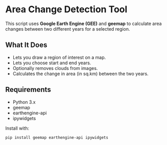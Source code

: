 # Area Change Detection Tool

This script uses **Google Earth Engine (GEE)** and **geemap** to calculate area changes between two different years for a selected region.

## What It Does
- Lets you draw a region of interest on a map.
- Lets you choose start and end years.
- Optionally removes clouds from images.
- Calculates the change in area (in sq.km) between the two years.

## Requirements
- Python 3.x
- geemap
- earthengine-api
- ipywidgets

Install with:
```bash
pip install geemap earthengine-api ipywidgets
